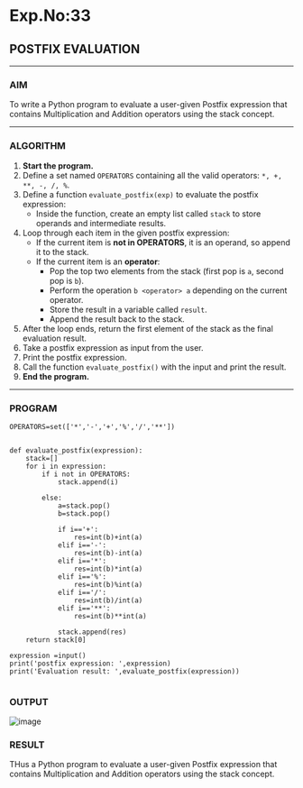 # Exp.No:33  
## POSTFIX EVALUATION

---

### AIM  
To write a Python program to evaluate a user-given Postfix expression that contains Multiplication and Addition operators using the stack concept.

---

### ALGORITHM

1. **Start the program.**
2. Define a set named `OPERATORS` containing all the valid operators: `*, +, **, -, /, %`.
3. Define a function `evaluate_postfix(exp)` to evaluate the postfix expression:
   - Inside the function, create an empty list called `stack` to store operands and intermediate results.
4. Loop through each item in the given postfix expression:
   - If the current item is **not in OPERATORS**, it is an operand, so append it to the stack.
   - If the current item is an **operator**:
     - Pop the top two elements from the stack (first pop is `a`, second pop is `b`).
     - Perform the operation `b <operator> a` depending on the current operator.
     - Store the result in a variable called `result`.
     - Append the result back to the stack.
5. After the loop ends, return the first element of the stack as the final evaluation result.
6. Take a postfix expression as input from the user.
7. Print the postfix expression.
8. Call the function `evaluate_postfix()` with the input and print the result.
9. **End the program.**

---

### PROGRAM

```
OPERATORS=set(['*','-','+','%','/','**']) 


def evaluate_postfix(expression):
    stack=[] 
    for i in expression:
        if i not in OPERATORS:
            stack.append(i)  
        
        else:
            a=stack.pop()  
            b=stack.pop()
        
            if i=='+':
                res=int(b)+int(a)  
            elif i=='-':
                res=int(b)-int(a)    
            elif i=='*':
                res=int(b)*int(a)
            elif i=='%':
                res=int(b)%int(a) 
            elif i=='/':
                res=int(b)/int(a)
            elif i=='**':
                res=int(b)**int(a)
    
            stack.append(res) 
    return stack[0]

expression =input()
print('postfix expression: ',expression)
print('Evaluation result: ',evaluate_postfix(expression))


```

### OUTPUT

![image](https://github.com/user-attachments/assets/8060fbbe-4b10-4501-b1f4-fcecb337fcd2)

### RESULT
THus  a Python program to evaluate a user-given Postfix expression that contains Multiplication and Addition operators using the stack concept.


